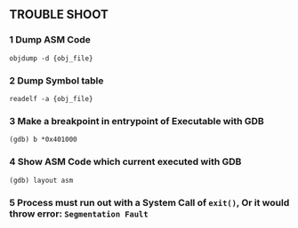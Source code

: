 ## TROUBLE SHOOT

### 1 Dump ASM Code
```objdump -d {obj_file}```

### 2 Dump Symbol table
```readelf -a {obj_file}```

### 3 Make a breakpoint in entrypoint of Executable with GDB
```(gdb) b *0x401000```

### 4 Show ASM Code which current executed with GDB
```(gdb) layout asm```

### 5 Process must run out with a System Call of ```exit()```, Or it would throw error: ```Segmentation Fault```